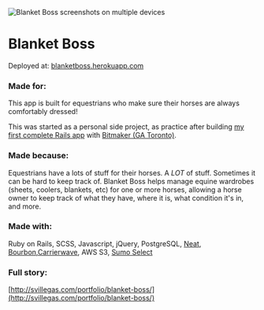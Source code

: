 ![Blanket Boss screenshots on multiple devices](http://svillegas.com/wp-content/uploads/blanket-boss-views-1024x516.png "Blanket Boss screenshots on multiple devices")

# Blanket Boss

Deployed at: [blanketboss.herokuapp.com](https://blanketboss.herokuapp.com)

### Made for:
This app is built for equestrians who make sure their horses are always comfortably dressed!

This was started as a personal side project, as practice after building [my first complete Rails app](https://github.com/svillegascreative/photogur) with [Bitmaker (GA Toronto)](https://bitmaker.co).

### Made because:
Equestrians have a lots of stuff for their horses. A *LOT* of stuff. Sometimes it can be hard to keep track of. Blanket Boss helps manage equine wardrobes (sheets, coolers, blankets, etc) for one or more horses, allowing a horse owner to keep track of what they have, where it is, what condition it's in, and more.

### Made with:
Ruby on Rails, SCSS, Javascript, jQuery, PostgreSQL, [Neat](https://github.com/thoughtbot/neat), [Bourbon](https://github.com/thoughtbot/bourbon),[Carrierwave](https://github.com/carrierwaveuploader/carrierwave), AWS S3, [Sumo Select](https://github.com/HemantNegi/jquery.sumoselect)

### Full story:
[http://svillegas.com/portfolio/blanket-boss/](http://svillegas.com/portfolio/blanket-boss/)

